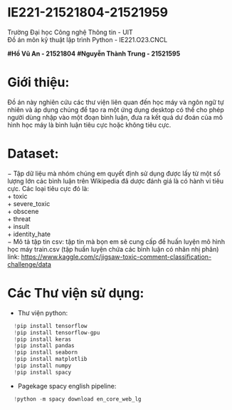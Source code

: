 # IE221-21521804-21521959

Trường Đại học Công nghệ Thông tin - UIT  
Đồ án môn kỹ thuật lập trình Python - IE221.O23.CNCL  


**#Hồ Vũ An - 21521804**
  **#Nguyễn Thành Trung - 21521595**

# Giới thiệu:  
Đồ án này nghiên cứu các thư viện liên quan đến học máy và ngôn ngữ tự nhiên và áp dụng chúng để tạo ra một ứng dụng desktop có thể cho phép người dùng nhập vào một đoạn bình luận, đưa ra kết quả dư đoán của mô hình học máy là bình luận tiêu cực hoặc không tiêu cực.  

# Dataset:  
−	Tập dữ liệu mà nhóm chúng em quyết định sử dụng được lấy từ một số lượng lớn các bình luận trên Wikipedia đã dược đánh giá là có hành vi tiêu cực. Các loại tiêu cực đó là:  
		+ toxic  
		+ severe_toxic  
		+ obscene  
		+ threat  
		+ insult  
		+ identity_hate  
−	Mô tả tập tin csv: tập tin mà bọn em sẽ cung cấp để huấn luyện mô hình học máy train.csv (tập huấn luyện chứa các bình luận có nhãn nhị phân)  
link: https://www.kaggle.com/c/jigsaw-toxic-comment-classification-challenge/data

# Các Thư viện sử dụng:  
- Thư viện python:
```python
  !pip install tensorflow 
  !pip install tensorflow-gpu 
  !pip install keras 
  !pip install pandas 
  !pip install seaborn 
  !pip install matplotlib 
  !pip install numpy 
  !pip install spacy 
```  
- Pagekage spacy english pipeline:  
```python
  !python -m spacy download en_core_web_lg
```
